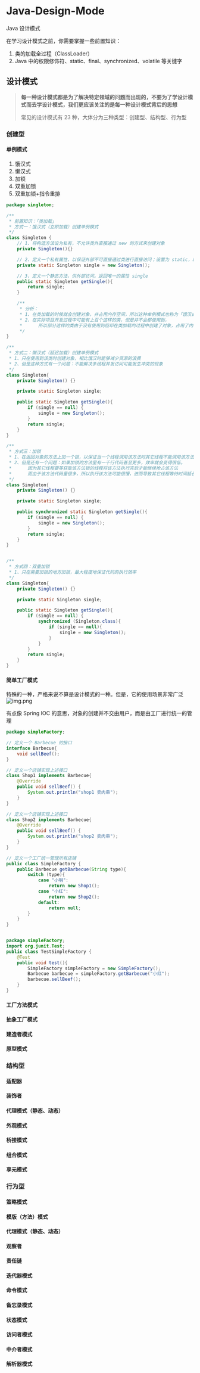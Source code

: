 # Java-Design-Mode
Java 设计模式

在学习设计模式之前，你需要掌握一些前置知识：
1. 类的加载全过程（ClassLoader）
2. Java 中的权限修饰符、static、final、synchronized、volatile 等关键字

## 设计模式

> **每一种设计模式都是为了解决特定领域的问题而出现的，不要为了学设计模式而去学设计模式，我们更应该关注的是每一种设计模式背后的思想**
>
> 常见的设计模式有 23 种，大体分为三种类型：创建型、结构型、行为型

### 创建型

#### 单例模式

1. 饿汉式
2. 懒汉式
3. 加锁
4. 双重加锁
5. 双重加锁+指令重排

```java
package singleton;

/**
 * 前置知识：「类加载」
 * 方式一：饿汉式（立即加载）创建单例模式
 */
class Singleton {
    // 1、将构造方法设为私有，不允许类外直接通过 new 的方式来创建对象
    private Singleton(){}

    // 2、定义一个私有属性，以保证外部不可直接通过类进行直接访问；设置为 static，以保证该属性只有一个实例
    private static Singleton single = new Singleton();

    // 3、定义一个静态方法，供外部访问。返回唯一的属性 single
    public static Singleton getSingle(){
        return single;
    }

    /**
     * 分析：
     * 1、在类加载的时候就会创建对象，并占用内存空间，所以这种单例模式也称为「饿汉式」，因为在未使用该类时就已经创建了对象了
     * 2、在实际项目开发过程中可能有上百个这样的类，但是并不会都使用到，
     *      所以部分这样的类由于没有使用到但却在类加载的过程中创建了对象，占用了内存空间而导致资源的浪费
     */
}

/**
 * 方式二：懒汉式（延迟加载）创建单例模式
 * 1、只在使用到该类时创建对象，相比饿汉时能够减少资源的浪费
 * 2、但是这种方式有一个问题：不能解决多线程并发访问可能发生冲突的现象
 */
class Singleton{
    private Singleton() {}

    private static Singleton single;

    public static Singleton getSingle(){
        if (single == null) {
            single = new Singleton();
        }
        return single;
    }
}

/**
 * 方式三：加锁
 * 1、在返回对象的方法上加一个锁，以保证当一个线程调用该方法时其它线程不能调用该方法，从而避免多线程并发的问题
 * 2、但是还有一个问题：如果加锁的方法里有一千行代码甚至更多，效率就会变得很低。
 *      因为其它线程要等获取该方法锁的线程将该方法执行完后才能继续抢占该方法
 *      而由于该方法代码量很多，所以执行该方法可能很慢，进而导致其它线程等待时间延长
 */
class Singleton{
    private Singleton() {}

    private static Singleton single;

    public synchronized static Singleton getSingle(){
        if (single == null) {
            single = new Singleton();
        }
        return single;
    }
}


/**
 * 方式四：双重加锁
 * 1、只在需要加锁的地方加锁，最大程度地保证代码的执行效率
 */
class Singleton{
    private Singleton() {}

    private static Singleton single;

    public static Singleton getSingle(){
        if (single == null) {
            synchronized (Singleton.class){
                if (single == null){
                    single = new Singleton();
                }
            }
        }
        return single;
    }
}
```

#### 简单工厂模式

特殊的一种，严格来说不算是设计模式的一种。但是，它的使用场景非常广泛
![img.png](https://cdn.jsdelivr.net/gh/liukj98/image-hosting@master/Java学习图片资源/img.7l9ulshtjk80.png)

有点像 Spring IOC 的意思，对象的创建并不交由用户，而是由工厂进行统一的管理

```java
package simpleFactory;

// 定义一个 Barbecue 的接口
interface Barbecue{
    void sellBeef();
}

// 定义一个店铺实现上述接口
class Shop1 implements Barbecue{
    @Override
    public void sellBeef() {
        System.out.println("shop1 卖肉串");
    }
}

// 定义一个店铺实现上述接口
class Shop2 implements Barbecue{
    @Override
    public void sellBeef() {
        System.out.println("shop2 卖肉串");
    }
}

// 定义一个工厂统一管理所有店铺
public class SimpleFactory {
    public Barbecue getBarbecue(String type){
        switch (type){
            case "小明":
                return new Shop1();
            case "小红":
                return new Shop2();
            default:
                return null;
        }
    }
}


package simpleFactory;
import org.junit.Test;
public class TestSimpleFactory {
    @Test
    public void test(){
        SimpleFactory simpleFactory = new SimpleFactory();
       	Barbecue barbecue = simpleFactory.getBarbecue("小红");
        barbecue.sellBeef();
    }
}


```




#### 工厂方法模式

#### 抽象工厂模式

#### 建造者模式

#### 原型模式



### 结构型

#### 适配器

#### 装饰者

#### 代理模式（静态、动态）

#### 外观模式

#### 桥接模式

#### 组合模式

#### 享元模式



### 行为型

#### 策略模式

#### 模版（方法）模式

#### 代理模式（静态、动态）

#### 观察者

#### 责任链

#### 迭代器模式

#### 命令模式

#### 备忘录模式

#### 状态模式

#### 访问者模式

#### 中介者模式

#### 解析器模式